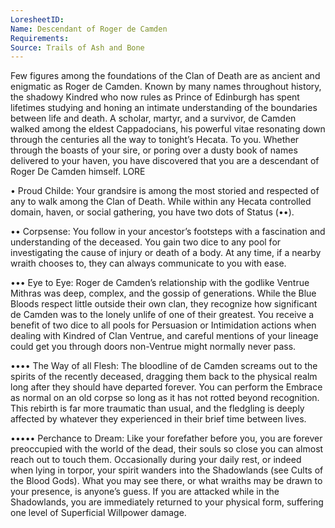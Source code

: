 ```yaml
---
LoresheetID: 
Name: Descendant of Roger de Camden
Requirements:
Source: Trails of Ash and Bone
---
```

Few figures among the foundations of the Clan of Death are as ancient and enigmatic as Roger de Camden. Known by many names throughout history, the shadowy Kindred who now rules as Prince of Edinburgh has spent lifetimes studying and honing an intimate understanding of the boundaries between life and death. A scholar, martyr, and a survivor, de Camden walked among the eldest Cappadocians, his powerful vitae resonating down through the centuries all the way to tonight’s Hecata. To you. Whether through the boasts of your sire, or poring over a dusty book of names delivered to your haven, you have discovered that you are a descendant of Roger De Camden himself. LORE

• Proud Childe: Your grandsire is among the most storied and respected of any to walk among the Clan of Death. While within any Hecata controlled domain, haven, or social gathering, you have two dots of Status (••).

•• Corpsense: You follow in your ancestor’s footsteps with a fascination and understanding of the deceased. You gain two dice to any pool for investigating the cause of injury or death of a body. At any time, if a nearby wraith chooses to, they can always communicate to you with ease.

••• Eye to Eye: Roger de Camden’s relationship with the godlike Ventrue Mithras was deep, complex, and the gossip of generations. While the Blue Bloods respect little outside their own clan, they recognize how significant de Camden was to the lonely unlife of one of their greatest. You receive a benefit of two dice to all pools for Persuasion or Intimidation actions when dealing with Kindred of Clan Ventrue, and careful mentions of your lineage could get you through doors non-Ventrue might normally never pass.

•••• The Way of all Flesh: The bloodline of de Camden screams out to the spirits of the recently deceased, dragging them back to the physical realm long after they should have departed forever. You can perform the Embrace as normal on an old corpse so long as it has not rotted beyond recognition. This rebirth is far more traumatic than usual, and the fledgling is deeply affected by whatever they experienced in their brief time between lives.

••••• Perchance to Dream: Like your forefather before you, you are forever preoccupied with the world of the dead, their souls so close you can almost reach out to touch them. Occasionally during your daily rest, or indeed when lying in torpor, your spirit wanders into the Shadowlands (see Cults of the Blood Gods). What you may see there, or what wraiths may be drawn to your presence, is anyone’s guess. If you are attacked while in the Shadowlands, you are immediately returned to your physical form, suffering one level of Superficial Willpower damage.